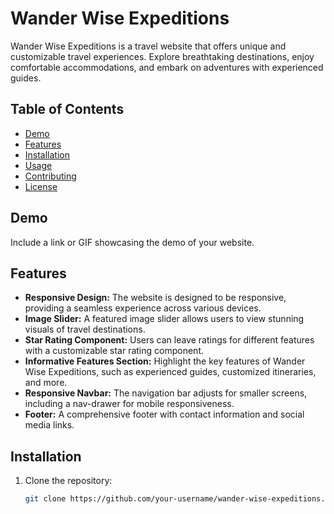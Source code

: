 # Wander Wise Expeditions

Wander Wise Expeditions is a travel website that offers unique and customizable travel experiences. Explore breathtaking destinations, enjoy comfortable accommodations, and embark on adventures with experienced guides.

## Table of Contents

- [Demo](#demo)
- [Features](#features)
- [Installation](#installation)
- [Usage](#usage)
- [Contributing](#contributing)
- [License](#license)

## Demo

Include a link or GIF showcasing the demo of your website.

## Features

- **Responsive Design:** The website is designed to be responsive, providing a seamless experience across various devices.
- **Image Slider:** A featured image slider allows users to view stunning visuals of travel destinations.
- **Star Rating Component:** Users can leave ratings for different features with a customizable star rating component.
- **Informative Features Section:** Highlight the key features of Wander Wise Expeditions, such as experienced guides, customized itineraries, and more.
- **Responsive Navbar:** The navigation bar adjusts for smaller screens, including a nav-drawer for mobile responsiveness.
- **Footer:** A comprehensive footer with contact information and social media links.

## Installation

1. Clone the repository:

   ```bash
   git clone https://github.com/your-username/wander-wise-expeditions.git
